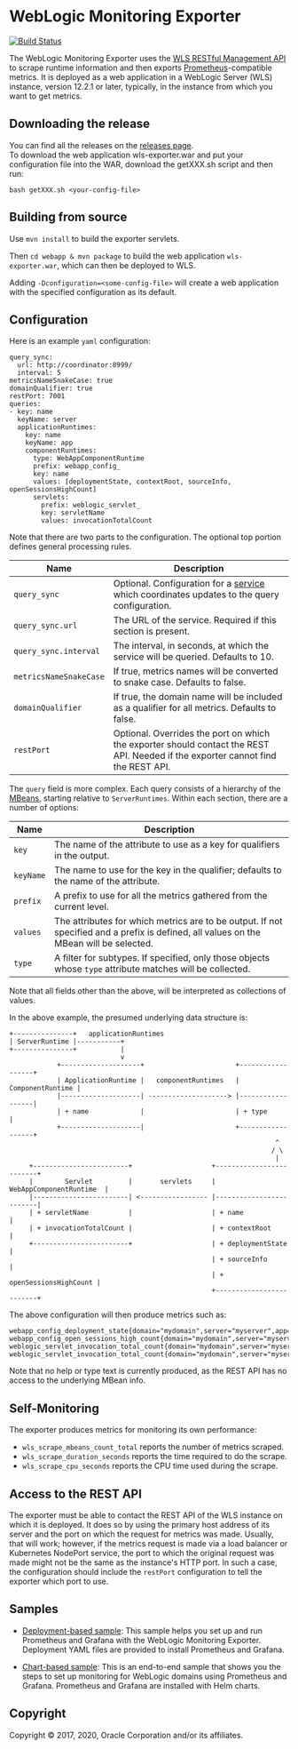 WebLogic Monitoring Exporter
=====

[![Build Status](https://travis-ci.org/oracle/weblogic-monitoring-exporter.svg?branch=master)](https://travis-ci.org/oracle/weblogic-monitoring-exporter)

The WebLogic Monitoring Exporter uses the [WLS RESTful Management API](https://docs.oracle.com/middleware/1221/wls/WLRUR/overview.htm#WLRUR111) to scrape runtime information and then exports [Prometheus](http://prometheus.io)-compatible metrics.
It is deployed as a web application in a WebLogic Server (WLS) instance, version 12.2.1 or later, typically, in the instance from which you want to get metrics.

## Downloading the release

You can find all the releases on the [releases page](https://github.com/oracle/weblogic-monitoring-exporter/releases).  
To download the web application wls-exporter.war and put your configuration file into the WAR, download the getXXX.sh script and then run:

```
bash getXXX.sh <your-config-file>
```

## Building from source

Use `mvn install` to build the exporter servlets.

Then `cd webapp & mvn package` to build the web application `wls-exporter.war`, which can then be deployed to WLS.

Adding `-Dconfiguration=<some-config-file>` will create a web application with the specified configuration as its default.

## Configuration
Here is an example `yaml` configuration:
```
query_sync:
  url: http://coordinator:8999/
  interval: 5
metricsNameSnakeCase: true
domainQualifier: true
restPort: 7001
queries:
- key: name
  keyName: server
  applicationRuntimes:
    key: name
    keyName: app
    componentRuntimes:
      type: WebAppComponentRuntime
      prefix: webapp_config_
      key: name
      values: [deploymentState, contextRoot, sourceInfo, openSessionsHighCount]
      servlets:
        prefix: weblogic_servlet_
        key: servletName
        values: invocationTotalCount
```
Note that there are two parts to the configuration. The optional top portion defines general processing rules.

| Name | Description |
| --- | --- |
| `query_sync` | Optional. Configuration for a [service](config_coordinator/README.md) which coordinates updates to the query configuration. |
| `query_sync.url` | The URL of the service. Required if this section is present. |
| `query_sync.interval` | The interval, in seconds, at which the service will be queried. Defaults to 10. |
| `metricsNameSnakeCase` | If true, metrics names will be converted to snake case. Defaults to false. |
| `domainQualifier` | If true, the domain name will be included as a qualifier for all metrics. Defaults to false. |
| `restPort` | Optional. Overrides the port on which the exporter should contact the REST API. Needed if the exporter cannot find the REST API. |

The `query` field is more complex. Each query consists of a hierarchy of the [MBeans](https://docs.oracle.com/middleware/1221/wls/WLMBR/core/index.html), starting relative to `ServerRuntimes`.
Within each section, there are a number of options:

| Name | Description |
| --- | --- |
| `key` | The name of the attribute to use as a key for qualifiers in the output. |
| `keyName` | The name to use for the key in the qualifier; defaults to the name of the attribute. |
| `prefix` | A prefix to use for all the metrics gathered from the current level. |
| `values` | The attributes for which metrics are to be output. If not specified and a prefix is defined, all values on the MBean will be selected. |
| `type` | A filter for subtypes. If specified, only those objects whose `type` attribute matches will be collected. |

Note that all fields other than the above, will be interpreted as collections of values.

In the above example, the presumed underlying data structure is:
```
+---------------+   applicationRuntimes     
| ServerRuntime |-----------+                 
+---------------+           |
                            v
            +--------------------+                       +------------------+
            | ApplicationRuntime |   componentRuntimes   | ComponentRuntime |
            |--------------------| --------------------> |------------------|
            | + name             |                       | + type           |
            +--------------------|                       +------------------+
                                                                   ^
                                                                  / \
                                                                   |
     +------------------------+                    +-------------------------+
     |        Servlet         |       servlets     | WebAppComponentRuntime  |
     |------------------------| <----------------- |-------------------------|
     | + servletName          |                    | + name                  |
     | + invocationTotalCount |                    | + contextRoot           |
     +------------------------+                    | + deploymentState       |
                                                   | + sourceInfo            |
                                                   | + openSessionsHighCount |
                                                   +-------------------------+
```                                                             
 The above configuration will then produce metrics such as:

```
webapp_config_deployment_state{domain="mydomain",server="myserver",app="myapp",name="aWebApp"}                                                             
webapp_config_open_sessions_high_count{domain="mydomain",server="myserver",app="myapp",name="aWebApp"}
weblogic_servlet_invocation_total_count{domain="mydomain",server="myserver",app="myapp",name="aWebApp",servletName="servlet1"}                                                             
weblogic_servlet_invocation_total_count{domain="mydomain",server="myserver",app="myapp",name="aWebApp",servletName="simpleServlet"}                                                             
```                                                             
Note that no help or type text is currently produced, as the REST API has no access to the underlying MBean info.


## Self-Monitoring

The exporter produces metrics for monitoring its own performance:

- `wls_scrape_mbeans_count_total` reports the number of metrics scraped.
- `wls_scrape_duration_seconds` reports the time required to do the scrape.
- `wls_scrape_cpu_seconds` reports the CPU time used during the scrape.


## Access to the REST API

The exporter must be able to contact the REST API of the WLS instance on which it is deployed. It does so by using
the primary host address of its server and the port on which the request for metrics was made. Usually, that will work;
however, if the metrics request is made via a load balancer or Kubernetes NodePort service, the port to which the
original request was made might not be the same as the instance's HTTP port. In such a case, the configuration should
include the `restPort` configuration to tell the exporter which port to use.


## Samples

* [Deployment-based sample](samples/kubernetes/deployments): This sample helps you set up and run Prometheus and Grafana with the WebLogic Monitoring Exporter. Deployment YAML files are provided to install Prometheus and Grafana.

* [Chart-based sample](samples/kubernetes/end2end): This is an end-to-end sample that shows you the steps to set up monitoring for WebLogic domains using Prometheus and Grafana. Prometheus and Grafana are installed with Helm charts.


## Copyright

 Copyright &copy; 2017, 2020, Oracle Corporation and/or its affiliates.
